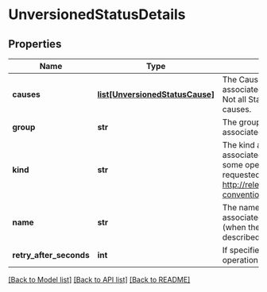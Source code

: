 # UnversionedStatusDetails

## Properties
Name | Type | Description | Notes
------------ | ------------- | ------------- | -------------
**causes** | [**list[UnversionedStatusCause]**](UnversionedStatusCause.md) | The Causes array includes more details associated with the StatusReason failure. Not all StatusReasons may provide detailed causes. | [optional] 
**group** | **str** | The group attribute of the resource associated with the status StatusReason. | [optional] 
**kind** | **str** | The kind attribute of the resource associated with the status StatusReason. On some operations may differ from the requested resource Kind. More info: http://releases.k8s.io/HEAD/docs/devel/api-conventions.md#types-kinds | [optional] 
**name** | **str** | The name attribute of the resource associated with the status StatusReason (when there is a single name which can be described). | [optional] 
**retry_after_seconds** | **int** | If specified, the time in seconds before the operation should be retried. | [optional] 

[[Back to Model list]](../README.md#documentation-for-models) [[Back to API list]](../README.md#documentation-for-api-endpoints) [[Back to README]](../README.md)


